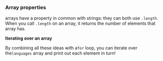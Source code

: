 ### **Array properties**

arrays have a property in common with strings: they can both use `.length`. When you call `.length` on an array, it returns the number of elements that array has.



**Iterating over an array**

By combining all these ideas with a`for` loop, you can iterate over the`languages` array and print out each element in turn!

